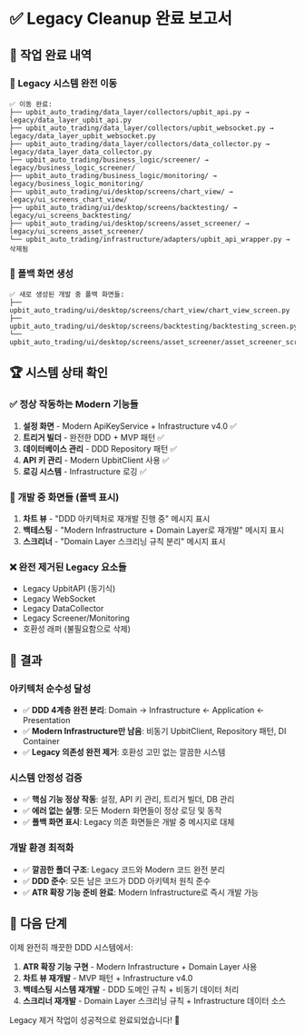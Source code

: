# ✅ Legacy Cleanup 완료 보고서

## 🎯 **작업 완료 내역**

### **📁 Legacy 시스템 완전 이동**
```
✅ 이동 완료:
├── upbit_auto_trading/data_layer/collectors/upbit_api.py → legacy/data_layer_upbit_api.py
├── upbit_auto_trading/data_layer/collectors/upbit_websocket.py → legacy/data_layer_upbit_websocket.py
├── upbit_auto_trading/data_layer/collectors/data_collector.py → legacy/data_layer_data_collector.py
├── upbit_auto_trading/business_logic/screener/ → legacy/business_logic_screener/
├── upbit_auto_trading/business_logic/monitoring/ → legacy/business_logic_monitoring/
├── upbit_auto_trading/ui/desktop/screens/chart_view/ → legacy/ui_screens_chart_view/
├── upbit_auto_trading/ui/desktop/screens/backtesting/ → legacy/ui_screens_backtesting/
├── upbit_auto_trading/ui/desktop/screens/asset_screener/ → legacy/ui_screens_asset_screener/
└── upbit_auto_trading/infrastructure/adapters/upbit_api_wrapper.py → 삭제됨
```

### **🔧 폴백 화면 생성**
```
✅ 새로 생성된 개발 중 폴백 화면들:
├── upbit_auto_trading/ui/desktop/screens/chart_view/chart_view_screen.py
├── upbit_auto_trading/ui/desktop/screens/backtesting/backtesting_screen.py
└── upbit_auto_trading/ui/desktop/screens/asset_screener/asset_screener_screen.py
```

## 🏆 **시스템 상태 확인**

### **✅ 정상 작동하는 Modern 기능들**
1. **설정 화면** - Modern ApiKeyService + Infrastructure v4.0 ✅
2. **트리거 빌더** - 완전한 DDD + MVP 패턴 ✅
3. **데이터베이스 관리** - DDD Repository 패턴 ✅
4. **API 키 관리** - Modern UpbitClient 사용 ✅
5. **로깅 시스템** - Infrastructure 로깅 ✅

### **🔧 개발 중 화면들 (폴백 표시)**
1. **차트 뷰** - "DDD 아키텍처로 재개발 진행 중" 메시지 표시
2. **백테스팅** - "Modern Infrastructure + Domain Layer로 재개발" 메시지 표시
3. **스크리너** - "Domain Layer 스크리닝 규칙 분리" 메시지 표시

### **❌ 완전 제거된 Legacy 요소들**
- Legacy UpbitAPI (동기식)
- Legacy WebSocket
- Legacy DataCollector
- Legacy Screener/Monitoring
- 호환성 래퍼 (불필요함으로 삭제)

## 🎯 **결과**

### **아키텍처 순수성 달성**
- ✅ **DDD 4계층 완전 분리**: Domain → Infrastructure ← Application ← Presentation
- ✅ **Modern Infrastructure만 남음**: 비동기 UpbitClient, Repository 패턴, DI Container
- ✅ **Legacy 의존성 완전 제거**: 호환성 고민 없는 깔끔한 시스템

### **시스템 안정성 검증**
- ✅ **핵심 기능 정상 작동**: 설정, API 키 관리, 트리거 빌더, DB 관리
- ✅ **에러 없는 실행**: 모든 Modern 화면들이 정상 로딩 및 동작
- ✅ **폴백 화면 표시**: Legacy 의존 화면들은 개발 중 메시지로 대체

### **개발 환경 최적화**
- ✅ **깔끔한 폴더 구조**: Legacy 코드와 Modern 코드 완전 분리
- ✅ **DDD 준수**: 모든 남은 코드가 DDD 아키텍처 원칙 준수
- ✅ **ATR 확장 기능 준비 완료**: Modern Infrastructure로 즉시 개발 가능

## 🚀 **다음 단계**

이제 완전히 깨끗한 DDD 시스템에서:
1. **ATR 확장 기능 구현** - Modern Infrastructure + Domain Layer 사용
2. **차트 뷰 재개발** - MVP 패턴 + Infrastructure v4.0
3. **백테스팅 시스템 재개발** - DDD 도메인 규칙 + 비동기 데이터 처리
4. **스크리너 재개발** - Domain Layer 스크리닝 규칙 + Infrastructure 데이터 소스

Legacy 제거 작업이 성공적으로 완료되었습니다! 🎉
